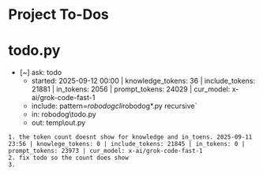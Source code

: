 # Project To-Dos


# todo.py
- [~] ask: todo
  - started: 2025-09-12 00:00 | knowledge_tokens: 36 | include_tokens: 21881 | in_tokens: 2056 | prompt_tokens: 24029 | cur_model: x-ai/grok-code-fast-1
  - include: pattern=*robodogcli*robodog*.py  recursive`
  - in:  robodog\todo.py
  - out:  temp\out.py
```knowledge
1. the token count doesnt show for knowledge and in_toens. 2025-09-11 23:56 | knowlege_tokens: 0 | include_tokens: 21845 | in_tokens: 0 | prompt_tokens: 23973 | cur_model: x-ai/grok-code-fast-1
2. fix todo so the count does show
3. 
```

